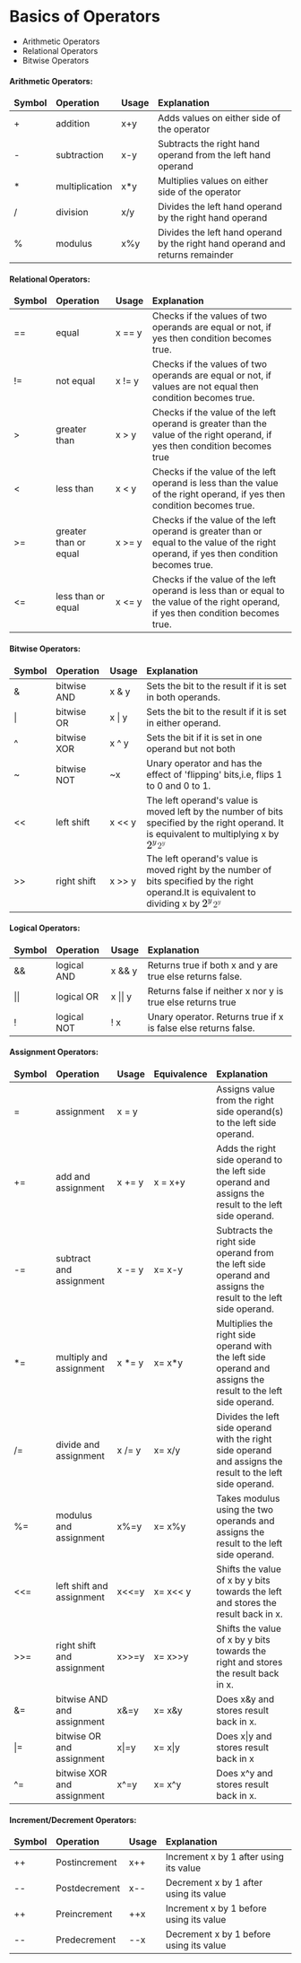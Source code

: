 <h1>Basics of Operators</h1>

<div class="operator-list">
    <ul>
        <li>Arithmetic Operators</li>
        <li>Relational Operators</li>
        <li>Bitwise Operators</li>
    </ul>
</div>

<!-- Arithmetic Operators: -->
<h4>Arithmetic Operators:</h4>
<table class="pd-table">
    <thead>
        <tr class="align-top">
            <td class="medium-col heading left-row right-row"> <strong>Symbol</strong> </td>
            <td class="medium-col heading right-row"> <strong>Operation</strong> </td>
            <td class="medium-col heading right-row"> <strong>Usage</strong> </td>
            <td class="large-col heading right-row"> <strong>Explanation</strong> </td>
        </tr>
    </thead>
    <tbody>
        <tr>
            <td class="medium-col bold left-row right-row"> + </td>
            <td class="medium-col bold right-row"> addition </td>
            <td class="medium-col bold right-row"> x+y </td>
            <td class="large-col bold right-row">Adds values on either side of the operator</td>
        </tr>
        <tr>
            <td class="medium-col bold left-row right-row"> - </td>
            <td class="medium-col bold right-row"> subtraction </td>
            <td class="medium-col bold right-row"> x-y </td>
            <td class="large-col bold right-row">Subtracts the right hand operand from the left hand operand</td>
        </tr>
        <tr>
            <td class="medium-col bold left-row right-row"> * </td>
            <td class="medium-col bold right-row"> multiplication </td>
            <td class="medium-col bold right-row"> x*y </td>
            <td class="large-col bold right-row">Multiplies values on either side of the operator</td>
        </tr>
        <tr>
            <td class="medium-col bold left-row right-row"> / </td>
            <td class="medium-col bold right-row"> division </td>
            <td class="medium-col bold right-row"> x/y </td>
            <td class="large-col bold right-row">Divides the left hand operand by the right hand operand</td>
        </tr>
        <tr>
            <td class="medium-col bold left-row right-row"> % </td>
            <td class="medium-col bold right-row"> modulus </td>
            <td class="medium-col bold right-row"> x%y </td>
            <td class="large-col bold right-row">Divides the left hand operand by the right hand operand and returns remainder</td>
        </tr>
    </tbody>
</table>

<!-- Relational Operators: -->
<h4>Relational Operators:</h4>

<table class="pd-table">
    <thead>
        <tr class="align-top">
            <td class="medium-col heading left-row right-row"> <strong>Symbol</strong> </td>
            <td class="medium-col heading right-row"> <strong>Operation</strong> </td>
            <td class="medium-col heading right-row"> <strong>Usage</strong> </td>
            <td class="large-col heading right-row"> <strong>Explanation</strong> </td>
        </tr>
    </thead>
    <tbody>
        <tr>
            <td class="medium-col bold left-row right-row"> == </td>
            <td class="medium-col bold right-row"> equal </td>
            <td class="medium-col bold right-row"> x == y </td>
            <td class="large-col bold right-row">Checks if the values of two operands are equal or not, if yes then condition becomes true.</td>
        </tr>
        <tr>
            <td class="medium-col bold left-row right-row"> != </td>
            <td class="medium-col bold right-row"> not equal </td>
            <td class="medium-col bold right-row"> x != y </td>
            <td class="large-col bold right-row">Checks if the values of two operands are equal or not, if values are not equal then condition becomes true.</td>
        </tr>
        <tr>
            <td class="medium-col bold left-row right-row"> &gt; </td>
            <td class="medium-col bold right-row"> greater than </td>
            <td class="medium-col bold right-row"> x &gt; y </td>
            <td class="large-col bold right-row">Checks if the value of the left operand is greater than the value of the right operand, if yes then condition becomes true</td>
        </tr>
        <tr>
            <td class="medium-col bold left-row right-row"> &lt; </td>
            <td class="medium-col bold right-row"> less than </td>
            <td class="medium-col bold right-row"> x &lt; y </td>
            <td class="large-col bold right-row">Checks if the value of the left operand is less than the value of the right operand, if yes then condition becomes true.</td>
        </tr>
        <tr>
            <td class="medium-col bold left-row right-row"> &gt;= </td>
            <td class="medium-col bold right-row"> greater than or equal </td>
            <td class="medium-col bold right-row"> x &gt;= y </td>
            <td class="large-col bold right-row">Checks if the value of the left operand is greater than or equal to the value of the right operand, if yes then condition becomes true.</td>
        </tr>
        <tr>
            <td class="medium-col bold left-row right-row"> &lt;= </td>
            <td class="medium-col bold right-row"> less than or equal </td>
            <td class="medium-col bold right-row"> x &lt;= y </td>
            <td class="large-col bold right-row">Checks if the value of the left operand is less than or equal to the value of the right operand, if yes then condition becomes true.</td>
        </tr>
    </tbody>
</table>

<!-- Bitwise Operators: -->
<h4>Bitwise Operators:</h4>
<table class="pd-table">
    <thead>
        <tr class="align-top">
            <td class="medium-col heading left-row right-row"> <strong>Symbol</strong> </td>
            <td class="medium-col heading right-row"> <strong>Operation</strong> </td>
            <td class="medium-col heading right-row"> <strong>Usage</strong> </td>
            <td class="large-col heading right-row"> <strong>Explanation</strong> </td>
        </tr>
    </thead>
    <tbody>
        <tr>
            <td class="medium-col bold left-row right-row"> &amp; </td>
            <td class="medium-col bold right-row"> bitwise AND </td>
            <td class="medium-col bold right-row"> x &amp; y </td>
            <td class="large-col bold right-row">Sets the bit to the result if it is set in both operands.</td>
        </tr>
        <tr>
            <td class="medium-col bold left-row right-row"> | </td>
            <td class="medium-col bold right-row"> bitwise OR </td>
            <td class="medium-col bold right-row"> x | y </td>
            <td class="large-col bold right-row">Sets the bit to the result if it is set in either operand.</td>
        </tr>
        <tr>
            <td class="medium-col bold left-row right-row"> ^ </td>
            <td class="medium-col bold right-row"> bitwise XOR </td>
            <td class="medium-col bold right-row"> x ^ y </td>
            <td class="large-col bold right-row">Sets the bit if it is set in one operand but not both
            </td>
        </tr>
        <tr>
            <td class="medium-col bold left-row right-row"> ~ </td>
            <td class="medium-col bold right-row"> bitwise NOT </td>
            <td class="medium-col bold right-row"> ~x </td>
            <td class="large-col bold right-row">Unary operator and has the effect of 'flipping' bits,i.e, flips 1 to 0 and 0 to 1.</td>
        </tr>
        <tr>
            <td class="medium-col bold left-row right-row"> &lt;&lt; </td>
            <td class="medium-col bold right-row"> left shift </td>
            <td class="medium-col bold right-row"> x &lt;&lt; y </td>
            <td class="large-col bold right-row">The left operand's value is moved left by the number of bits specified by the right operand. It is equivalent to multiplying x by <span class="MathJax_Preview" style="color: inherit;"></span><span class="MathJax_SVG" id="MathJax-Element-1-Frame"
                    tabindex="0" data-mathml="<math xmlns=&quot;http://www.w3.org/1998/Math/MathML&quot;><msup><mn>2</mn><mi>y</mi></msup></math>" role="presentation" style="font-size: 100%; display: inline-block; position: relative;"><svg xmlns:xlink="http://www.w3.org/1999/xlink" width="2.212ex" height="2.143ex" viewBox="0 -805.7 952.3 922.5" role="img" focusable="false" style="vertical-align: -0.271ex;" aria-hidden="true"><defs><path stroke-width="1" id="E1-MJMAIN-32" d="M109 429Q82 429 66 447T50 491Q50 562 103 614T235 666Q326 666 387 610T449 465Q449 422 429 383T381 315T301 241Q265 210 201 149L142 93L218 92Q375 92 385 97Q392 99 409 186V189H449V186Q448 183 436 95T421 3V0H50V19V31Q50 38 56 46T86 81Q115 113 136 137Q145 147 170 174T204 211T233 244T261 278T284 308T305 340T320 369T333 401T340 431T343 464Q343 527 309 573T212 619Q179 619 154 602T119 569T109 550Q109 549 114 549Q132 549 151 535T170 489Q170 464 154 447T109 429Z"></path><path stroke-width="1" id="E1-MJMATHI-79" d="M21 287Q21 301 36 335T84 406T158 442Q199 442 224 419T250 355Q248 336 247 334Q247 331 231 288T198 191T182 105Q182 62 196 45T238 27Q261 27 281 38T312 61T339 94Q339 95 344 114T358 173T377 247Q415 397 419 404Q432 431 462 431Q475 431 483 424T494 412T496 403Q496 390 447 193T391 -23Q363 -106 294 -155T156 -205Q111 -205 77 -183T43 -117Q43 -95 50 -80T69 -58T89 -48T106 -45Q150 -45 150 -87Q150 -107 138 -122T115 -142T102 -147L99 -148Q101 -153 118 -160T152 -167H160Q177 -167 186 -165Q219 -156 247 -127T290 -65T313 -9T321 21L315 17Q309 13 296 6T270 -6Q250 -11 231 -11Q185 -11 150 11T104 82Q103 89 103 113Q103 170 138 262T173 379Q173 380 173 381Q173 390 173 393T169 400T158 404H154Q131 404 112 385T82 344T65 302T57 280Q55 278 41 278H27Q21 284 21 287Z"></path></defs><g stroke="currentColor" fill="currentColor" stroke-width="0" transform="matrix(1 0 0 -1 0 0)"><use xlink:href="#E1-MJMAIN-32" x="0" y="0"></use><use transform="scale(0.707)" xlink:href="#E1-MJMATHI-79" x="707" y="557"></use></g></svg><span class="MJX_Assistive_MathML" role="presentation"><math xmlns="http://www.w3.org/1998/Math/MathML"><msup><mn>2</mn><mi>y</mi></msup></math></span></span>
                <script type="math/tex" id="MathJax-Element-1">2^y</script>
            </td>
        </tr>
        <tr>
            <td class="medium-col bold left-row right-row"> &gt;&gt; </td>
            <td class="medium-col bold right-row"> right shift </td>
            <td class="medium-col bold right-row"> x &gt;&gt; y </td>
            <td class="large-col bold right-row">The left operand's value is moved right by the number of bits specified by the right operand.It is equivalent to dividing x by <span class="MathJax_Preview" style="color: inherit;"></span><span class="MathJax_SVG" id="MathJax-Element-2-Frame"
                    tabindex="0" data-mathml="<math xmlns=&quot;http://www.w3.org/1998/Math/MathML&quot;><msup><mn>2</mn><mi>y</mi></msup></math>" role="presentation" style="font-size: 100%; display: inline-block; position: relative;"><svg xmlns:xlink="http://www.w3.org/1999/xlink" width="2.212ex" height="2.143ex" viewBox="0 -805.7 952.3 922.5" role="img" focusable="false" style="vertical-align: -0.271ex;" aria-hidden="true"><defs><path stroke-width="1" id="E2-MJMAIN-32" d="M109 429Q82 429 66 447T50 491Q50 562 103 614T235 666Q326 666 387 610T449 465Q449 422 429 383T381 315T301 241Q265 210 201 149L142 93L218 92Q375 92 385 97Q392 99 409 186V189H449V186Q448 183 436 95T421 3V0H50V19V31Q50 38 56 46T86 81Q115 113 136 137Q145 147 170 174T204 211T233 244T261 278T284 308T305 340T320 369T333 401T340 431T343 464Q343 527 309 573T212 619Q179 619 154 602T119 569T109 550Q109 549 114 549Q132 549 151 535T170 489Q170 464 154 447T109 429Z"></path><path stroke-width="1" id="E2-MJMATHI-79" d="M21 287Q21 301 36 335T84 406T158 442Q199 442 224 419T250 355Q248 336 247 334Q247 331 231 288T198 191T182 105Q182 62 196 45T238 27Q261 27 281 38T312 61T339 94Q339 95 344 114T358 173T377 247Q415 397 419 404Q432 431 462 431Q475 431 483 424T494 412T496 403Q496 390 447 193T391 -23Q363 -106 294 -155T156 -205Q111 -205 77 -183T43 -117Q43 -95 50 -80T69 -58T89 -48T106 -45Q150 -45 150 -87Q150 -107 138 -122T115 -142T102 -147L99 -148Q101 -153 118 -160T152 -167H160Q177 -167 186 -165Q219 -156 247 -127T290 -65T313 -9T321 21L315 17Q309 13 296 6T270 -6Q250 -11 231 -11Q185 -11 150 11T104 82Q103 89 103 113Q103 170 138 262T173 379Q173 380 173 381Q173 390 173 393T169 400T158 404H154Q131 404 112 385T82 344T65 302T57 280Q55 278 41 278H27Q21 284 21 287Z"></path></defs><g stroke="currentColor" fill="currentColor" stroke-width="0" transform="matrix(1 0 0 -1 0 0)"><use xlink:href="#E2-MJMAIN-32" x="0" y="0"></use><use transform="scale(0.707)" xlink:href="#E2-MJMATHI-79" x="707" y="557"></use></g></svg><span class="MJX_Assistive_MathML" role="presentation"><math xmlns="http://www.w3.org/1998/Math/MathML"><msup><mn>2</mn><mi>y</mi></msup></math></span></span>
                <script type="math/tex" id="MathJax-Element-2">2^y</script>
            </td>
        </tr>
    </tbody>
</table>

<!-- Logical Operators: -->
<h4>Logical Operators:</h4>
<table class="pd-table">
    <thead>
        <tr class="align-top">
            <td class="medium-col heading left-row right-row"> <strong>Symbol</strong> </td>
            <td class="medium-col heading right-row"> <strong>Operation</strong> </td>
            <td class="medium-col heading right-row"> <strong>Usage</strong> </td>
            <td class="large-col heading right-row"> <strong>Explanation</strong> </td>
        </tr>
    </thead>
    <tbody>
        <tr>
            <td class="medium-col bold left-row right-row"> &amp;&amp; </td>
            <td class="medium-col bold right-row"> logical AND </td>
            <td class="medium-col bold right-row"> x &amp;&amp; y </td>
            <td class="large-col bold right-row">Returns true if both x and y are true else returns false.</td>
        </tr>
        <tr>
            <td class="medium-col bold left-row right-row"> || </td>
            <td class="medium-col bold right-row"> logical OR </td>
            <td class="medium-col bold right-row"> x || y </td>
            <td class="large-col bold right-row">Returns false if neither x nor y is true else returns true</td>
        </tr>
        <tr>
            <td class="medium-col bold left-row right-row"> ! </td>
            <td class="medium-col bold right-row"> logical NOT </td>
            <td class="medium-col bold right-row"> ! x </td>
            <td class="large-col bold right-row">Unary operator. Returns true if x is false else returns false.
            </td>
        </tr>
    </tbody>
</table>

<!-- Assignment Operators: -->
<h4>Assignment Operators:</h4>

<table class="pd-table">
    <thead>
        <tr class="align-top">
            <td class="medium-col heading left-row right-row"> <strong>Symbol</strong> </td>
            <td class="medium-col heading right-row"> <strong>Operation</strong> </td>
            <td class="medium-col heading right-row"> <strong>Usage</strong> </td>
            <td class="medium-col heading right-row"> <strong>Equivalence</strong> </td>
            <td class="large-col heading right-row"> <strong>Explanation</strong> </td>
        </tr>
    </thead>
    <tbody>
        <tr>
            <td class="medium-col bold left-row right-row"> = </td>
            <td class="medium-col bold right-row"> assignment </td>
            <td class="medium-col bold right-row"> x = y </td>
            <td class="medium-col heading right-row"></td>
            <td class="large-col bold right-row">Assigns value from the right side operand(s) to the left side operand.
            </td>
        </tr>
        <tr>
            <td class="medium-col bold left-row right-row"> += </td>
            <td class="medium-col bold right-row"> add and assignment </td>
            <td class="medium-col bold right-row"> x += y </td>
            <td class="medium-col heading right-row"> x = x+y </td>
            <td class="large-col bold right-row">Adds the right side operand to the left side operand and assigns the result to the left side operand.</td>
        </tr>
        <tr>
            <td class="medium-col bold left-row right-row"> -= </td>
            <td class="medium-col bold right-row"> subtract and assignment </td>
            <td class="medium-col bold right-row"> x -= y </td>
            <td class="medium-col heading right-row"> x= x-y </td>
            <td class="large-col bold right-row">Subtracts the right side operand from the left side operand and assigns the result to the left side operand.</td>
        </tr>
        <tr>
            <td class="medium-col bold left-row right-row"> *= </td>
            <td class="medium-col bold right-row"> multiply and assignment </td>
            <td class="medium-col bold right-row"> x *= y </td>
            <td class="medium-col heading right-row"> x= x*y </td>
            <td class="large-col bold right-row">Multiplies the right side operand with the left side operand and assigns the result to the left side operand.</td>
        </tr>
        <tr>
            <td class="medium-col bold left-row right-row"> /= </td>
            <td class="medium-col bold right-row"> divide and assignment </td>
            <td class="medium-col bold right-row"> x /= y </td>
            <td class="medium-col heading right-row"> x= x/y </td>
            <td class="large-col bold right-row">Divides the left side operand with the right side operand and assigns the result to the left side operand.</td>
        </tr>
        <tr>
            <td class="medium-col bold left-row right-row"> %= </td>
            <td class="medium-col bold right-row"> modulus and assignment </td>
            <td class="medium-col bold right-row"> x%=y </td>
            <td class="medium-col heading right-row"> x= x%y </td>
            <td class="large-col bold right-row">Takes modulus using the two operands and assigns the result to the left side operand.</td>
        </tr>
        <tr>
            <td class="medium-col bold left-row right-row"> &lt;&lt;= </td>
            <td class="medium-col bold right-row"> left shift and assignment </td>
            <td class="medium-col bold right-row"> x&lt;&lt;=y </td>
            <td class="medium-col heading right-row"> x= x&lt;&lt; y </td>
            <td class="large-col bold right-row">Shifts the value of x by y bits towards the left and stores the result back in x.</td>
        </tr>
        <tr>
            <td class="medium-col bold left-row right-row"> &gt;&gt;= </td>
            <td class="medium-col bold right-row"> right shift and assignment</td>
            <td class="medium-col bold right-row"> x&gt;&gt;=y </td>
            <td class="medium-col heading right-row"> x= x&gt;&gt;y </td>
            <td class="large-col bold right-row">Shifts the value of x by y bits towards the right and stores the result back in x.</td>
        </tr>
        <tr>
            <td class="medium-col bold left-row right-row"> &amp;= </td>
            <td class="medium-col bold right-row"> bitwise AND and assignment </td>
            <td class="medium-col bold right-row"> x&amp;=y </td>
            <td class="medium-col heading right-row"> x= x&amp;y </td>
            <td class="large-col bold right-row">Does x&amp;y and stores result back in x.</td>
        </tr>
        <tr>
            <td class="medium-col bold left-row right-row"> |= </td>
            <td class="medium-col bold right-row"> bitwise OR and assignment </td>
            <td class="medium-col bold right-row"> x|=y </td>
            <td class="medium-col heading right-row"> x= x|y </td>
            <td class="large-col bold right-row">Does x|y and stores result back in x</td>
        </tr>
        <tr>
            <td class="medium-col bold left-row right-row"> ^= </td>
            <td class="medium-col bold right-row"> bitwise XOR and assignment </td>
            <td class="medium-col bold right-row"> x^=y </td>
            <td class="medium-col heading right-row"> x= x^y </td>
            <td class="large-col bold right-row">Does x^y and stores result back in x.</td>
        </tr>
    </tbody>
</table>

<!-- Increment/Decrement Operators: -->
<h4>Increment/Decrement Operators:</h4>
<table class="pd-table">
    <thead>
        <tr class="align-top">
            <td class="medium-col heading left-row right-row"> <strong>Symbol</strong> </td>
            <td class="medium-col heading right-row"> <strong>Operation</strong> </td>
            <td class="medium-col heading right-row"> <strong>Usage</strong> </td>
            <td class="large-col heading right-row"> <strong>Explanation</strong> </td>
        </tr>
    </thead>
    <tbody>
        <tr>
            <td class="medium-col bold left-row right-row"> ++ </td>
            <td class="medium-col bold right-row"> Postincrement </td>
            <td class="medium-col bold right-row"> x++ </td>
            <td class="large-col bold right-row">Increment x by 1 after using its value</td>
        </tr>
        <tr>
            <td class="medium-col bold left-row right-row"> -- </td>
            <td class="medium-col bold right-row"> Postdecrement </td>
            <td class="medium-col bold right-row"> x-- </td>
            <td class="large-col bold right-row">Decrement x by 1 after using its value</td>
        </tr>
        <tr>
            <td class="medium-col bold left-row right-row"> ++ </td>
            <td class="medium-col bold right-row"> Preincrement </td>
            <td class="medium-col bold right-row"> ++x </td>
            <td class="large-col bold right-row">Increment x by 1 before using its value</td>
        </tr>
        <tr>
            <td class="medium-col bold left-row right-row"> -- </td>
            <td class="medium-col bold right-row"> Predecrement </td>
            <td class="medium-col bold right-row"> --x </td>
            <td class="large-col bold right-row">Decrement x by 1 before using its value</td>
        </tr>
    </tbody>
</table>